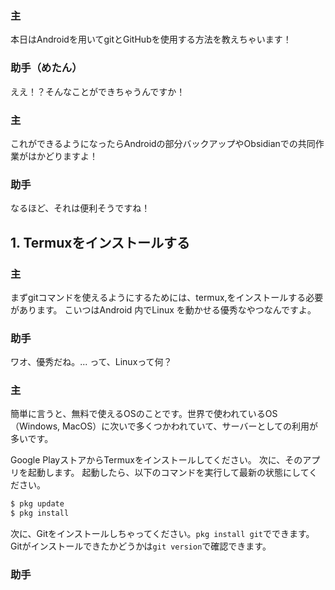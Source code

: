 
### 主
本日はAndroidを用いてgitとGitHubを使用する方法を教えちゃいます！
### 助手（めたん）
ええ！？そんなことができちゃうんですか！
### 主
これができるようになったらAndroidの部分バックアップやObsidianでの共同作業がはかどりますよ！
### 助手
なるほど、それは便利そうですね！

## 1. Termuxをインストールする
### 主
まずgitコマンドを使えるようにするためには、termux,をインストールする必要があります。
こいつはAndroid 内でLinux を動かせる優秀なやつなんですよ。
### 助手
ワオ、優秀だね。... って、Linuxって何？
### 主
簡単に言うと、無料で使えるOSのことです。世界で使われているOS（Windows, MacOS）に次いで多くつかわれていて、サーバーとしての利用が多いです。

Google PlayストアからTermuxをインストールしてください。
次に、そのアプリを起動します。
起動したら、以下のコマンドを実行して最新の状態にしてください。
```bash
$ pkg update
$ pkg install
```
次に、Gitをインストールしちゃってください。`pkg install git`でできます。
Gitがインストールできたかどうかは`git version`で確認できます。
### 助手

